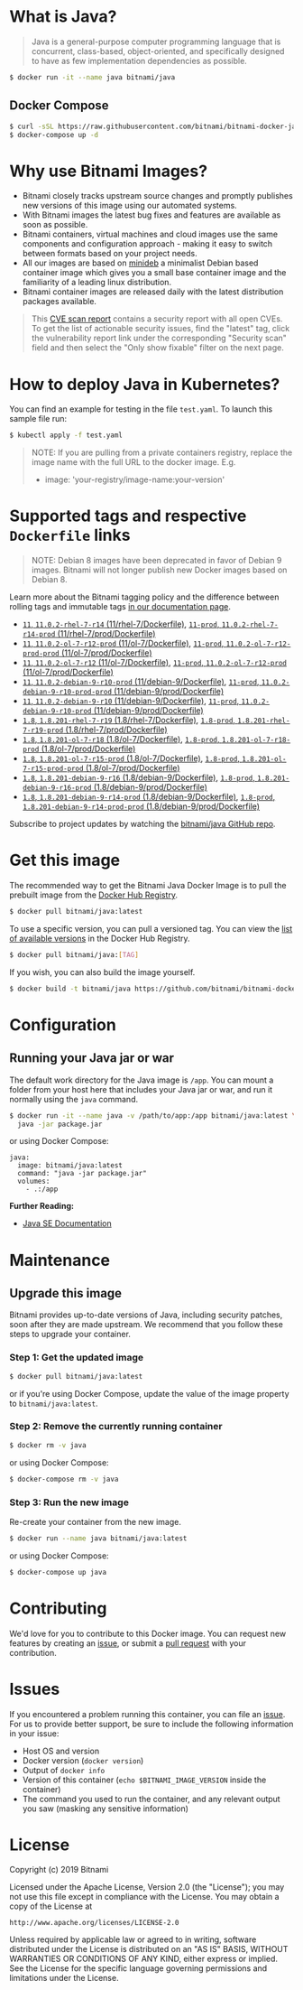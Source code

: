 # What is Java?

> Java is a general-purpose computer programming language that is concurrent, class-based, object-oriented, and specifically designed to have as few implementation dependencies as possible.

```bash
$ docker run -it --name java bitnami/java
```

## Docker Compose

```bash
$ curl -sSL https://raw.githubusercontent.com/bitnami/bitnami-docker-java/master/docker-compose.yml > docker-compose.yml
$ docker-compose up -d
```

# Why use Bitnami Images?

* Bitnami closely tracks upstream source changes and promptly publishes new versions of this image using our automated systems.
* With Bitnami images the latest bug fixes and features are available as soon as possible.
* Bitnami containers, virtual machines and cloud images use the same components and configuration approach - making it easy to switch between formats based on your project needs.
* All our images are based on [minideb](https://github.com/bitnami/minideb) a minimalist Debian based container image which gives you a small base container image and the familiarity of a leading linux distribution.
* Bitnami container images are released daily with the latest distribution packages available.


> This [CVE scan report](https://quay.io/repository/bitnami/java?tab=tags) contains a security report with all open CVEs. To get the list of actionable security issues, find the "latest" tag, click the vulnerability report link under the corresponding "Security scan" field and then select the "Only show fixable" filter on the next page.

# How to deploy Java in Kubernetes?

You can find an example for testing in the file `test.yaml`. To launch this sample file run:

```bash
$ kubectl apply -f test.yaml
```

> NOTE: If you are pulling from a private containers registry, replace the image name with the full URL to the docker image. E.g.
>
> - image: 'your-registry/image-name:your-version'

# Supported tags and respective `Dockerfile` links

> NOTE: Debian 8 images have been deprecated in favor of Debian 9 images. Bitnami will not longer publish new Docker images based on Debian 8.

Learn more about the Bitnami tagging policy and the difference between rolling tags and immutable tags [in our documentation page](https://docs.bitnami.com/containers/how-to/understand-rolling-tags-containers/).


- [`11`, `11.0.2-rhel-7-r14` (11/rhel-7/Dockerfile)](https://github.com/bitnami/bitnami-docker-java/blob/11.0.2-rhel-7-r14/11/rhel-7/Dockerfile), [`11-prod`, `11.0.2-rhel-7-r14-prod` (11/rhel-7/prod/Dockerfile)](https://github.com/bitnami/bitnami-docker-java/blob/11.0.2-rhel-7-r14/11/rhel-7/prod/Dockerfile)
- [`11`, `11.0.2-ol-7-r12-prod` (11/ol-7/Dockerfile)](https://github.com/bitnami/bitnami-docker-java/blob/11.0.2-ol-7-r12-prod/11/ol-7/Dockerfile), [`11-prod`, `11.0.2-ol-7-r12-prod-prod` (11/ol-7/prod/Dockerfile)](https://github.com/bitnami/bitnami-docker-java/blob/11.0.2-ol-7-r12-prod/11/ol-7/prod/Dockerfile)
- [`11`, `11.0.2-ol-7-r12` (11/ol-7/Dockerfile)](https://github.com/bitnami/bitnami-docker-java/blob/11.0.2-ol-7-r12/11/ol-7/Dockerfile), [`11-prod`, `11.0.2-ol-7-r12-prod` (11/ol-7/prod/Dockerfile)](https://github.com/bitnami/bitnami-docker-java/blob/11.0.2-ol-7-r12/11/ol-7/prod/Dockerfile)
- [`11`, `11.0.2-debian-9-r10-prod` (11/debian-9/Dockerfile)](https://github.com/bitnami/bitnami-docker-java/blob/11.0.2-debian-9-r10-prod/11/debian-9/Dockerfile), [`11-prod`, `11.0.2-debian-9-r10-prod-prod` (11/debian-9/prod/Dockerfile)](https://github.com/bitnami/bitnami-docker-java/blob/11.0.2-debian-9-r10-prod/11/debian-9/prod/Dockerfile)
- [`11`, `11.0.2-debian-9-r10` (11/debian-9/Dockerfile)](https://github.com/bitnami/bitnami-docker-java/blob/11.0.2-debian-9-r10/11/debian-9/Dockerfile), [`11-prod`, `11.0.2-debian-9-r10-prod` (11/debian-9/prod/Dockerfile)](https://github.com/bitnami/bitnami-docker-java/blob/11.0.2-debian-9-r10/11/debian-9/prod/Dockerfile)
- [`1.8`, `1.8.201-rhel-7-r19` (1.8/rhel-7/Dockerfile)](https://github.com/bitnami/bitnami-docker-java/blob/1.8.201-rhel-7-r19/1.8/rhel-7/Dockerfile), [`1.8-prod`, `1.8.201-rhel-7-r19-prod` (1.8/rhel-7/prod/Dockerfile)](https://github.com/bitnami/bitnami-docker-java/blob/1.8.201-rhel-7-r19/1.8/rhel-7/prod/Dockerfile)
- [`1.8`, `1.8.201-ol-7-r18` (1.8/ol-7/Dockerfile)](https://github.com/bitnami/bitnami-docker-java/blob/1.8.201-ol-7-r18/1.8/ol-7/Dockerfile), [`1.8-prod`, `1.8.201-ol-7-r18-prod` (1.8/ol-7/prod/Dockerfile)](https://github.com/bitnami/bitnami-docker-java/blob/1.8.201-ol-7-r18/1.8/ol-7/prod/Dockerfile)
- [`1.8`, `1.8.201-ol-7-r15-prod` (1.8/ol-7/Dockerfile)](https://github.com/bitnami/bitnami-docker-java/blob/1.8.201-ol-7-r15-prod/1.8/ol-7/Dockerfile), [`1.8-prod`, `1.8.201-ol-7-r15-prod-prod` (1.8/ol-7/prod/Dockerfile)](https://github.com/bitnami/bitnami-docker-java/blob/1.8.201-ol-7-r15-prod/1.8/ol-7/prod/Dockerfile)
- [`1.8`, `1.8.201-debian-9-r16` (1.8/debian-9/Dockerfile)](https://github.com/bitnami/bitnami-docker-java/blob/1.8.201-debian-9-r16/1.8/debian-9/Dockerfile), [`1.8-prod`, `1.8.201-debian-9-r16-prod` (1.8/debian-9/prod/Dockerfile)](https://github.com/bitnami/bitnami-docker-java/blob/1.8.201-debian-9-r16/1.8/debian-9/prod/Dockerfile)
- [`1.8`, `1.8.201-debian-9-r14-prod` (1.8/debian-9/Dockerfile)](https://github.com/bitnami/bitnami-docker-java/blob/1.8.201-debian-9-r14-prod/1.8/debian-9/Dockerfile), [`1.8-prod`, `1.8.201-debian-9-r14-prod-prod` (1.8/debian-9/prod/Dockerfile)](https://github.com/bitnami/bitnami-docker-java/blob/1.8.201-debian-9-r14-prod/1.8/debian-9/prod/Dockerfile)

Subscribe to project updates by watching the [bitnami/java GitHub repo](https://github.com/bitnami/bitnami-docker-java).

# Get this image

The recommended way to get the Bitnami Java Docker Image is to pull the prebuilt image from the [Docker Hub Registry](https://hub.docker.com/r/bitnami/java).

```bash
$ docker pull bitnami/java:latest
```

To use a specific version, you can pull a versioned tag. You can view the [list of available versions](https://hub.docker.com/r/bitnami/java/tags/) in the Docker Hub Registry.

```bash
$ docker pull bitnami/java:[TAG]
```

If you wish, you can also build the image yourself.

```bash
$ docker build -t bitnami/java https://github.com/bitnami/bitnami-docker-java.git
```

# Configuration

## Running your Java jar or war

The default work directory for the Java image is `/app`. You can mount a folder from your host here that includes your Java jar or war, and run it normally using the `java` command.

```bash
$ docker run -it --name java -v /path/to/app:/app bitnami/java:latest \
  java -jar package.jar
```

or using Docker Compose:

```
java:
  image: bitnami/java:latest
  command: "java -jar package.jar"
  volumes:
    - .:/app
```

**Further Reading:**

  - [Java SE Documentation](https://docs.oracle.com/javase/8/docs/api/)

# Maintenance

## Upgrade this image

Bitnami provides up-to-date versions of Java, including security patches, soon after they are made upstream. We recommend that you follow these steps to upgrade your container.

### Step 1: Get the updated image

```bash
$ docker pull bitnami/java:latest
```

or if you're using Docker Compose, update the value of the image property to `bitnami/java:latest`.

### Step 2: Remove the currently running container

```bash
$ docker rm -v java
```

or using Docker Compose:

```bash
$ docker-compose rm -v java
```

### Step 3: Run the new image

Re-create your container from the new image.

```bash
$ docker run --name java bitnami/java:latest
```

or using Docker Compose:

```bash
$ docker-compose up java
```

# Contributing

We'd love for you to contribute to this Docker image. You can request new features by creating an [issue](https://github.com/bitnami/bitnami-docker-java/issues), or submit a [pull request](https://github.com/bitnami/bitnami-docker-java/pulls) with your contribution.

# Issues

If you encountered a problem running this container, you can file an [issue](https://github.com/bitnami/bitnami-docker-java/issues). For us to provide better support, be sure to include the following information in your issue:

- Host OS and version
- Docker version (`docker version`)
- Output of `docker info`
- Version of this container (`echo $BITNAMI_IMAGE_VERSION` inside the container)
- The command you used to run the container, and any relevant output you saw (masking any sensitive
information)

# License

Copyright (c) 2019 Bitnami

Licensed under the Apache License, Version 2.0 (the "License");
you may not use this file except in compliance with the License.
You may obtain a copy of the License at

    http://www.apache.org/licenses/LICENSE-2.0

Unless required by applicable law or agreed to in writing, software
distributed under the License is distributed on an "AS IS" BASIS,
WITHOUT WARRANTIES OR CONDITIONS OF ANY KIND, either express or implied.
See the License for the specific language governing permissions and
limitations under the License.
